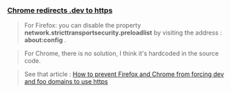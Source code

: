 ### [Chrome redirects .dev to https](https://stackoverflow.com/questions/47768289/chrome-redirects-dev-to-https)
> For Firefox: you can disable the property **network.stricttransportsecurity.preloadlist** by visiting the address : **about:config** .

> For Chrome, there is no solution, I think it's hardcoded in the source code.

 > See that article : [How to prevent Firefox and Chrome from forcing dev and foo domains to use https](https://tutoref.com/how-to-prevent-firefox-and-chrome-from-forcing-dev-and-foo-domains-to-use-https/)
<!--stackedit_data:
eyJoaXN0b3J5IjpbLTU5MTI5NDQ0Ml19
-->